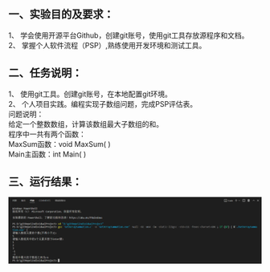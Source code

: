 ## 一、实验目的及要求：
1、	学会使用开源平台Github，创建git账号，使用git工具存放源程序和文档。<br>
2、	掌握个人软件流程（PSP）,熟练使用开发环境和测试工具。
## 二、任务说明：
1、	使用git工具。创建git账号，在本地配置git环境。<br>
2、	个人项目实践。编程实现子数组问题，完成PSP评估表。<br>
问题说明：<br>
给定一个整数数组，计算该数组最大子数组的和。<br>
程序中一共有两个函数：<br>
MaxSum函数：void MaxSum( )<br>
Main主函数：int Main( )<br>
## 三、运行结果：
![img](https://github.com/fffforen/Individual-Project/blob/master/Individual-Project/images/Running%20Result.png)
